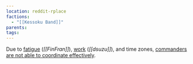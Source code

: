 ```yaml
---
location: reddit-rplace
factions:
  - "[[Kessoku Band]]"
parents: 
tags: 
---
```

Due to [fatigue](https://discord.com/channels/1093664259273130084/1131230952119615600/1131576150120988673) (*[[FinFran]]*), [work](https://discord.com/channels/1093664259273130084/1131230952119615600/1131576137575829536) (*[[dsuzu]]*), and time zones, [commanders are not able to coordinate effectively](https://discord.com/channels/1093664259273130084/1131230952119615600/1131576242244681888).

